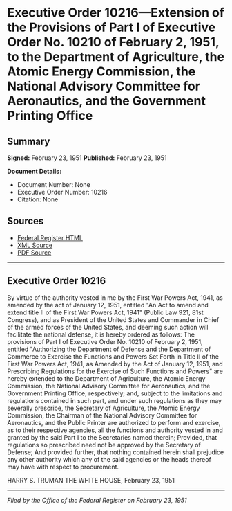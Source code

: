 # Executive Order 10216—Extension of the Provisions of Part I of Executive Order No. 10210 of February 2, 1951, to the Department of Agriculture, the Atomic Energy Commission, the National Advisory Committee for Aeronautics, and the Government Printing Office

## Summary

**Signed:** February 23, 1951
**Published:** February 23, 1951

**Document Details:**
- Document Number: None
- Executive Order Number: 10216
- Citation: None

## Sources
- [Federal Register HTML](https://www.presidency.ucsb.edu/documents/executive-order-10216-extension-the-provisions-part-i-executive-order-no-10210-february-2)
- [XML Source](None)
- [PDF Source](None)

---

## Executive Order 10216

By virtue of the authority vested in me by the First War Powers Act, 1941, as amended by the act of January 12, 1951, entitled "An Act to amend and extend title II of the First War Powers Act, 1941" (Public Law 921, 81st Congress), and as President of the United States and Commander in Chief of the armed forces of the United States, and deeming such action will facilitate the national defense, it is hereby ordered as follows:
The provisions of Part I of Executive Order No. 10210 of February 2, 1951, entitled "Authorizing the Department of Defense and the Department of Commerce to Exercise the Functions and Powers Set Forth in Title II of the First War Powers Act, 1941, as Amended by the Act of January 12, 1951, and Prescribing Regulations for the Exercise of Such Functions and Powers" are hereby extended to the Department of Agriculture, the Atomic Energy Commission, the National Advisory Committee for Aeronautics, and the Government Printing Office, respectively; and, subject to the limitations and regulations contained in such part, and under such regulations as they may severally prescribe, the Secretary of Agriculture, the Atomic Energy Commission, the Chairman of the National Advisory Committee for Aeronautics, and the Public Printer are authorized to perform and exercise, as to their respective agencies, all the functions and authority vested in and granted by the said Part I to the Secretaries named therein; Provided, that regulations so prescribed need not be approved by the Secretary of Defense; And provided further, that nothing contained herein shall prejudice any other authority which any of the said agencies or the heads thereof may have with respect to procurement.

HARRY S. TRUMAN
THE WHITE HOUSE,
February 23, 1951

---

*Filed by the Office of the Federal Register on February 23, 1951*
